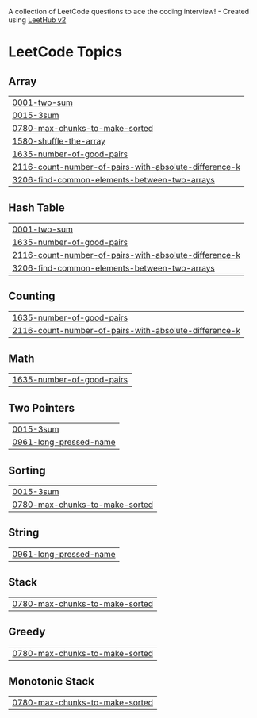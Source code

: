 A collection of LeetCode questions to ace the coding interview! - Created using [LeetHub v2](https://github.com/arunbhardwaj/LeetHub-2.0)
<!---LeetCode Topics Start-->
# LeetCode Topics
## Array
|  |
| ------- |
| [0001-two-sum](https://github.com/pallavi-vats/DSA/tree/master/0001-two-sum) |
| [0015-3sum](https://github.com/pallavi-vats/DSA/tree/master/0015-3sum) |
| [0780-max-chunks-to-make-sorted](https://github.com/pallavi-vats/DSA/tree/master/0780-max-chunks-to-make-sorted) |
| [1580-shuffle-the-array](https://github.com/pallavi-vats/DSA/tree/master/1580-shuffle-the-array) |
| [1635-number-of-good-pairs](https://github.com/pallavi-vats/DSA/tree/master/1635-number-of-good-pairs) |
| [2116-count-number-of-pairs-with-absolute-difference-k](https://github.com/pallavi-vats/DSA/tree/master/2116-count-number-of-pairs-with-absolute-difference-k) |
| [3206-find-common-elements-between-two-arrays](https://github.com/pallavi-vats/DSA/tree/master/3206-find-common-elements-between-two-arrays) |
## Hash Table
|  |
| ------- |
| [0001-two-sum](https://github.com/pallavi-vats/DSA/tree/master/0001-two-sum) |
| [1635-number-of-good-pairs](https://github.com/pallavi-vats/DSA/tree/master/1635-number-of-good-pairs) |
| [2116-count-number-of-pairs-with-absolute-difference-k](https://github.com/pallavi-vats/DSA/tree/master/2116-count-number-of-pairs-with-absolute-difference-k) |
| [3206-find-common-elements-between-two-arrays](https://github.com/pallavi-vats/DSA/tree/master/3206-find-common-elements-between-two-arrays) |
## Counting
|  |
| ------- |
| [1635-number-of-good-pairs](https://github.com/pallavi-vats/DSA/tree/master/1635-number-of-good-pairs) |
| [2116-count-number-of-pairs-with-absolute-difference-k](https://github.com/pallavi-vats/DSA/tree/master/2116-count-number-of-pairs-with-absolute-difference-k) |
## Math
|  |
| ------- |
| [1635-number-of-good-pairs](https://github.com/pallavi-vats/DSA/tree/master/1635-number-of-good-pairs) |
## Two Pointers
|  |
| ------- |
| [0015-3sum](https://github.com/pallavi-vats/DSA/tree/master/0015-3sum) |
| [0961-long-pressed-name](https://github.com/pallavi-vats/DSA/tree/master/0961-long-pressed-name) |
## Sorting
|  |
| ------- |
| [0015-3sum](https://github.com/pallavi-vats/DSA/tree/master/0015-3sum) |
| [0780-max-chunks-to-make-sorted](https://github.com/pallavi-vats/DSA/tree/master/0780-max-chunks-to-make-sorted) |
## String
|  |
| ------- |
| [0961-long-pressed-name](https://github.com/pallavi-vats/DSA/tree/master/0961-long-pressed-name) |
## Stack
|  |
| ------- |
| [0780-max-chunks-to-make-sorted](https://github.com/pallavi-vats/DSA/tree/master/0780-max-chunks-to-make-sorted) |
## Greedy
|  |
| ------- |
| [0780-max-chunks-to-make-sorted](https://github.com/pallavi-vats/DSA/tree/master/0780-max-chunks-to-make-sorted) |
## Monotonic Stack
|  |
| ------- |
| [0780-max-chunks-to-make-sorted](https://github.com/pallavi-vats/DSA/tree/master/0780-max-chunks-to-make-sorted) |
<!---LeetCode Topics End-->
